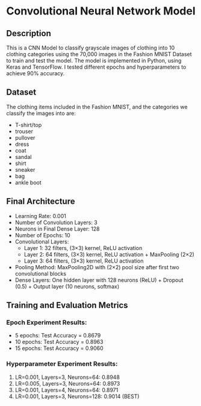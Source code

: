 # Convolutional Neural Network Model

## Description 
This is a CNN Model to classify grayscale images of clothing into 10 clothing categories using the 70,000 images in the Fashion MNIST Dataset to train and test the model. The model is implemented in Python, using Keras and TensorFlow. I tested different epochs and hyperparameters to achieve 90% accuracy.  

## Dataset
The clothing items included in the Fashion MNIST, and the categories we classify the images into are:
- T-shirt/top
- trouser
- pullover
- dress
- coat
- sandal
- shirt
- sneaker
- bag
- ankle boot

## Final Architecture
- Learning Rate: 0.001
- Number of Convolution Layers: 3
- Neurons in Final Dense Layer: 128
- Number of Epochs: 10
- Convolutional Layers:
  - Layer 1: 32 filters, (3×3) kernel, ReLU activation
  - Layer 2: 64 filters, (3×3) kernel, ReLU activation + MaxPooling (2×2)
  - Layer 3: 64 filters, (3×3) kernel, ReLU activation
- Pooling Method: MaxPooling2D with (2×2) pool size after first two convolutional blocks
- Dense Layers: One hidden layer with 128 neurons (ReLU) + Dropout (0.5) + Output layer (10 neurons, softmax)

## Training and Evaluation Metrics
### Epoch Experiment Results:
- 5 epochs: Test Accuracy = 0.8679
- 10 epochs: Test Accuracy = 0.8963
- 15 epochs: Test Accuracy = 0.9060
### Hyperparameter Experiment Results:
1. LR=0.001, Layers=3, Neurons=64: 0.8948
2. LR=0.005, Layers=3, Neurons=64: 0.8973
3. LR=0.001, Layers=4, Neurons=64: 0.8971
4. LR=0.001, Layers=3, Neurons=128: 0.9014 (BEST)
